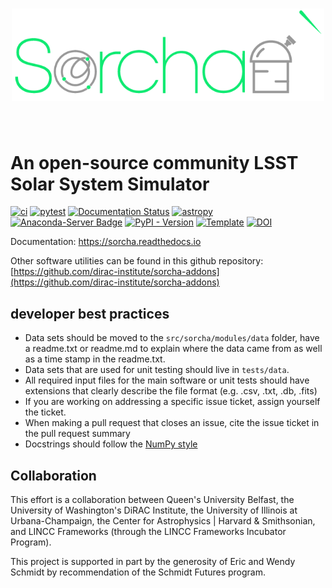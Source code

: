 <h1 align="center">
<img src="https://raw.githubusercontent.com/dirac-institute/sorcha/main/docs/images/sorcha_logo.png" width="500">
</h1><br>

# An open-source community LSST Solar System Simulator

[![ci](https://github.com/dirac-institute/sorcha/actions/workflows/smoke-test.yml/badge.svg)](https://github.com/dirac-institute/sorcha/actions/workflows/smoke-test.yml)
[![pytest](https://github.com/dirac-institute/sorcha/actions/workflows/testing-and-coverage.yml/badge.svg)](https://github.com/dirac-institute/sorcha/actions/workflows/testing-and-coverage.yml)
[![Documentation Status](https://readthedocs.org/projects/sorcha/badge/?version=latest)](https://sorcha.readthedocs.io/en/latest/?badge=latest)
[![astropy](http://img.shields.io/badge/powered%20by-AstroPy-orange.svg?style=flat)](http://www.astropy.org/) 
[![Anaconda-Server Badge](https://anaconda.org/conda-forge/sorcha/badges/version.svg)](https://anaconda.org/conda-forge/sorcha)
[![PyPI - Version](https://img.shields.io/pypi/v/sorcha)](https://pypi.python.org/pypi/sorcha)
[![Template](https://img.shields.io/badge/Template-LINCC%20Frameworks%20Python%20Project%20Template-brightgreen)](https://lincc-ppt.readthedocs.io/en/latest/)
[![DOI](https://joss.theoj.org/papers/10.21105/joss.08145/status.svg)](https://doi.org/10.21105/joss.08145)

Documentation: https://sorcha.readthedocs.io

Other software utilities can be found in this github repository: [https://github.com/dirac-institute/sorcha-addons](https://github.com/dirac-institute/sorcha-addons)
## developer best practices
* Data sets should be moved to the `src/sorcha/modules/data` folder, have a readme.txt or readme.md to explain where the data came from as well as a time stamp in the readme.txt.
* Data sets that are used for unit testing should live in `tests/data`.  
* All required input files for the main software or unit tests should have extensions that clearly describe the file format (e.g. .csv, .txt, .db, .fits)
* If you are working on addressing a specific issue ticket, assign yourself the ticket.
* When making a pull request that closes an issue, cite the issue ticket in the pull request summary
* Docstrings should follow the [NumPy style](https://numpydoc.readthedocs.io/en/latest/format.html) 

## Collaboration
This effort is a collaboration between Queen's University Belfast, the University of Washington's DiRAC Institute, 
the University of Illinois at Urbana-Champaign, the Center for Astrophysics | Harvard & Smithsonian, and LINCC Frameworks (through the LINCC Frameworks Incubator Program).

This project is supported in part by the generosity of Eric and Wendy Schmidt by recommendation of the Schmidt Futures program.


